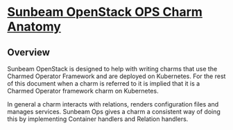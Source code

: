 # **[Sunbeam OpenStack OPS Charm Anatomy](https://opendev.org/openstack/sunbeam-charms/src/branch/main/ops-sunbeam/doc/concepts.rst)**

## Overview

Sunbeam OpenStack is designed to help with writing charms that use the Charmed Operator Framework and are deployed on Kubernetes. For the rest of this document when a charm is referred to it is implied that it is a Charmed Operator framework charm on Kubernetes.

In general a charm interacts with relations, renders configuration files and manages services. Sunbeam Ops gives a charm a consistent way of doing this by implementing Container handlers and Relation handlers.
